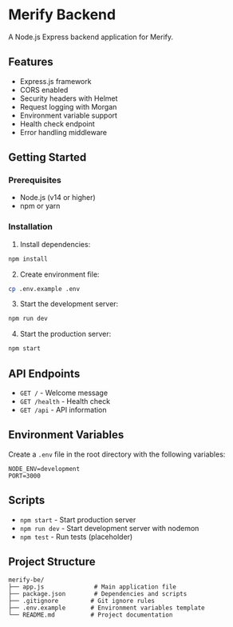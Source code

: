 # Merify Backend

A Node.js Express backend application for Merify.

## Features

- Express.js framework
- CORS enabled
- Security headers with Helmet
- Request logging with Morgan
- Environment variable support
- Health check endpoint
- Error handling middleware

## Getting Started

### Prerequisites

- Node.js (v14 or higher)
- npm or yarn

### Installation

1. Install dependencies:
```bash
npm install
```

2. Create environment file:
```bash
cp .env.example .env
```

3. Start the development server:
```bash
npm run dev
```

4. Start the production server:
```bash
npm start
```

## API Endpoints

- `GET /` - Welcome message
- `GET /health` - Health check
- `GET /api` - API information

## Environment Variables

Create a `.env` file in the root directory with the following variables:

```
NODE_ENV=development
PORT=3000
```

## Scripts

- `npm start` - Start production server
- `npm run dev` - Start development server with nodemon
- `npm test` - Run tests (placeholder)

## Project Structure

```
merify-be/
├── app.js              # Main application file
├── package.json        # Dependencies and scripts
├── .gitignore         # Git ignore rules
├── .env.example       # Environment variables template
└── README.md          # Project documentation
```
